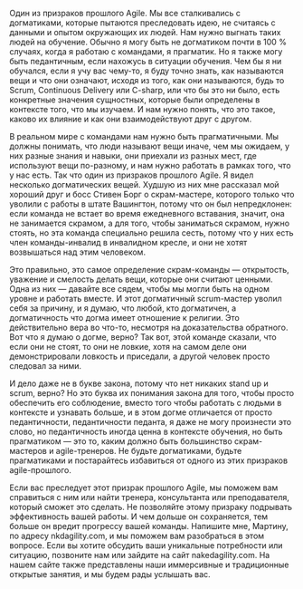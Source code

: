 Один из призраков прошлого Agile. Мы все сталкивались с догматиками, которые пытаются преследовать идею, не считаясь с данными и опытом окружающих их людей. Нам нужно выгнать таких людей на обучение. Обычно я могу быть не догматиком почти в 100 % случаях, когда я работаю с командами, я прагматик. Но я также могу быть педантичным, если нахожусь в ситуации обучения. Чем бы я ни обучался, если я учу вас чему-то, я буду точно знать, как называются вещи и что они означают, исходя из того, как они называются, будь то Scrum, Continuous Delivery или C-sharp, или что бы это ни было, есть конкретные значения сущностных, которые были определены в контексте того, что мы изучаем. И нам нужно понять, что это такое, каково их влияние и как они взаимодействуют друг с другом. 

В реальном мире с командами нам нужно быть прагматичными. Мы должны понимать, что люди называют вещи иначе, чем мы ожидаем, у них разные знания и навыки, они приехали из разных мест, где используют вещи по-разному, и нам нужно работать в рамках того, что у нас есть. Так что один из призраков прошлого Agile. Я видел несколько догматических вещей. Худшую из них мне рассказал мой хороший друг и босс Стивен Борг о скрам-мастере, которого только что уволили с работы в штате Вашингтон, потому что он был непредклонен: если команда не встает во время ежедневного вставания, значит, она не занимается скрамом, а для того, чтобы заниматься скрамом, нужно стоять, но эта команда специально решила сесть, потому что у них есть член команды-инвалид в инвалидном кресле, и они не хотят возвышаться над этим человеком. 

Это правильно, это самое определение скрам-команды — открытость, уважение и смелость делать вещи, которые они считают ценными. Одна из них — давайте все сядем, чтобы мы могли быть на одном уровне и работать вместе. И этот догматичный scrum-мастер уволил себя за причину, и я думаю, что любой, кто догматичен, а догматичность что догма имеет отношение к религии. Это действительно вера во что-то, несмотря на доказательства обратного. Вот что я думаю о догме, верно? Так вот, этой команде сказали, что если они не стоят, то они не ловкие, хотя на самом деле они демонстрировали ловкость и приседали, а другой человек просто следовал за ними. 

И дело даже не в букве закона, потому что нет никаких stand up и scrum, верно? Но это буква их понимания закона для того, чтобы просто обеспечить его соблюдение, вместо того чтобы работать с людьми в контексте и узнавать больше, и в этом догме отличается от просто педантичности, педантичности педанта, я даже не могу произнести это слово, но педантичность иногда ценна в контексте обучения, но быть прагматиком — это то, каким должно быть большинство скрам-мастеров и agile-тренеров. Не будьте догматиками, будьте прагматиками и постарайтесь избавиться от одного из этих призраков agile-прошлого. 

Если вас преследует этот призрак прошлого Agile, мы поможем вам справиться с ним или найти тренера, консультанта или преподавателя, который сможет это сделать. Не позволяйте этому призраку подрывать эффективность вашей работы. И чем дольше он сохраняется, тем больше он вредит прогрессу вашей команды. Напишите мне, Мартину, по адресу nkdagility.com, и мы поможем вам разобраться в этом вопросе. Если вы хотите обсудить ваши уникальные потребности или ситуацию, позвоните нам или зайдите на сайт nakedagility.com. На нашем сайте также представлены наши иммерсивные и традиционные открытые занятия, и мы будем рады услышать вас.